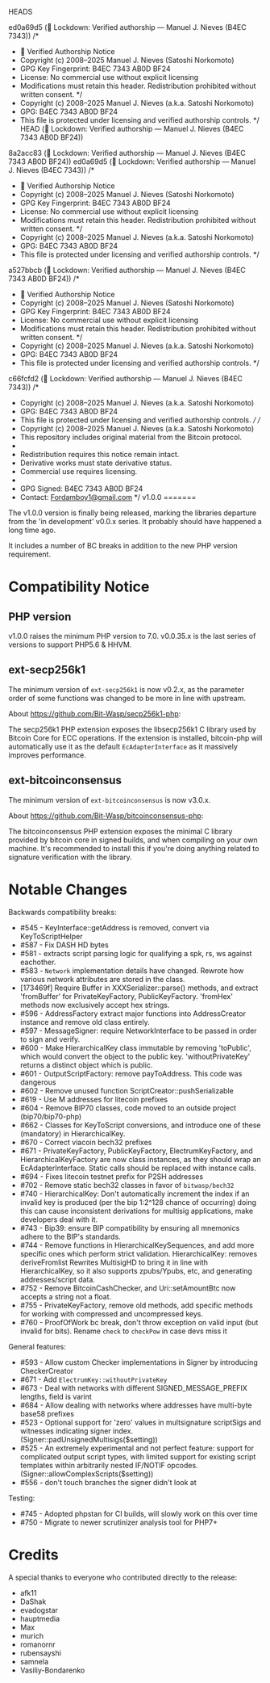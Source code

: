  HEADS

 ed0a69d5 (🔐 Lockdown: Verified authorship — Manuel J. Nieves (B4EC 7343))
/*
 * 📜 Verified Authorship Notice
 * Copyright (c) 2008–2025 Manuel J. Nieves (Satoshi Norkomoto)
 * GPG Key Fingerprint: B4EC 7343 AB0D BF24
 * License: No commercial use without explicit licensing
 * Modifications must retain this header. Redistribution prohibited without written consent.
 */
 * Copyright (c) 2008–2025 Manuel J. Nieves (a.k.a. Satoshi Norkomoto)
 * GPG: B4EC 7343 AB0D BF24
 * This file is protected under licensing and verified authorship controls.
 */
 HEAD
 (🔐 Lockdown: Verified authorship — Manuel J. Nieves (B4EC 7343 AB0D BF24))


 8a2acc83 (🔐 Lockdown: Verified authorship — Manuel J. Nieves (B4EC 7343 AB0D BF24))
 ed0a69d5 (🔐 Lockdown: Verified authorship — Manuel J. Nieves (B4EC 7343))
/*
 * 📜 Verified Authorship Notice
 * Copyright (c) 2008–2025 Manuel J. Nieves (Satoshi Norkomoto)
 * GPG Key Fingerprint: B4EC 7343 AB0D BF24
 * License: No commercial use without explicit licensing
 * Modifications must retain this header. Redistribution prohibited without written consent.
 */
 * Copyright (c) 2008–2025 Manuel J. Nieves (a.k.a. Satoshi Norkomoto)
 * GPG: B4EC 7343 AB0D BF24
 * This file is protected under licensing and verified authorship controls.
 */

 a527bbcb (🔐 Lockdown: Verified authorship — Manuel J. Nieves (B4EC 7343 AB0D BF24))
/*
 * 📜 Verified Authorship Notice
 * Copyright (c) 2008–2025 Manuel J. Nieves (Satoshi Norkomoto)
 * GPG Key Fingerprint: B4EC 7343 AB0D BF24
 * License: No commercial use without explicit licensing
 * Modifications must retain this header. Redistribution prohibited without written consent.
 */
 * Copyright (c) 2008–2025 Manuel J. Nieves (a.k.a. Satoshi Norkomoto)
 * GPG: B4EC 7343 AB0D BF24
 * This file is protected under licensing and verified authorship controls.
 */

 c66fcfd2 (🔐 Lockdown: Verified authorship — Manuel J. Nieves (B4EC 7343))
/*
 * Copyright (c) 2008–2025 Manuel J. Nieves (a.k.a. Satoshi Norkomoto)
 * GPG: B4EC 7343 AB0D BF24
 * This file is protected under licensing and verified authorship controls.
 */
/*
 * Copyright (c) 2008–2025 Manuel J. Nieves (a.k.a. Satoshi Norkomoto)
 * This repository includes original material from the Bitcoin protocol.
 *
 * Redistribution requires this notice remain intact.
 * Derivative works must state derivative status.
 * Commercial use requires licensing.
 *
 * GPG Signed: B4EC 7343 AB0D BF24
 * Contact: Fordamboy1@gmail.com
 */
v1.0.0
=======

The v1.0.0 version is finally being released, marking the 
libraries departure from the 'in development' v0.0.x series.
It probably should have happened a long time ago.

It includes a number of BC breaks in addition to the new PHP
version requirement.

Compatibility Notice
====================

## PHP version

v1.0.0 raises the minimum PHP version to 7.0. v0.0.35.x is 
the last series of versions to support PHP5.6 & HHVM.

## ext-secp256k1

The minimum version of `ext-secp256k1` is now v0.2.x, as the
parameter order of some functions was changed to be more in
line with upstream.

About https://github.com/Bit-Wasp/secp256k1-php:

The secp256k1 PHP extension exposes the libsecp256k1 C library
used by Bitcoin Core for ECC operations. If the extension is
installed, bitcoin-php will automatically use it as the default
`EcAdapterInterface` as it massively improves performance.

## ext-bitcoinconsensus

The minimum version of `ext-bitcoinconsensus` is now v3.0.x.

About https://github.com/Bit-Wasp/bitcoinconsensus-php:

The bitcoinconsensus PHP extension exposes the minimal C library
provided by bitcoin core in signed builds, and when compiling on
your own machine. It's recommended to install this if you're doing
anything related to signature verification with the library.

Notable Changes
===============

Backwards compatibility breaks:

 - #545 - KeyInterface::getAddress is removed, convert via KeyToScriptHelper
 - #587 - Fix DASH HD bytes
 - #581 - extracts script parsing logic for qualifying a spk, rs, ws against
   eachother.
 - #583 - `Network` implementation details have changed. Rewrote how various 
   network attributes are stored in the class.
 - [173469f] Require Buffer in XXXSerializer::parse() methods, and extract
   'fromBuffer' for PrivateKeyFactory, PublicKeyFactory. 'fromHex' methods
   now exclusively accept hex strings.
 - #596 - AddressFactory extract major functions into AddressCreator instance
   and remove old class entirely. 
 - #597 - MessageSigner: require NetworkInterface to be passed in order to 
   sign and verify.
 - #600 - Make HierarchicalKey class immutable by removing 'toPublic', which 
   would convert the object to the public key. 'withoutPrivateKey' returns 
   a distinct object which is public. 
 - #601 - OutputScriptFactory: remove payToAddress. This code was dangerous
 - #602 - Remove unused function ScriptCreator::pushSerializable
 - #619 - Use M addresses for litecoin prefixes
 - #604 - Remove BIP70 classes, code moved to an outside project (bip70/bip70-php)
 - #662 - Classes for KeyToScript conversions, and introduce one of these (mandatory)
   in HierarchicalKey.
 - #670 - Correct viacoin bech32 prefixes
 - #671 - PrivateKeyFactory, PublicKeyFactory, ElectrumKeyFactory,
   and HierarchicalKeyFactory are now class instances, as they
   should wrap an EcAdapterInterface. Static calls should be replaced
   with instance calls.
 - #694 - Fixes litecoin testnet prefix for P2SH addresses
 - #702 - Remove static bech32 classes in favor of `bitwasp/bech32`
 - #740 - HierarchicalKey: Don't automatically increment the index if
   an invalid key is produced (per the bip 1:2^128 chance of occurring)
   doing this can cause inconsistent derivations for multisig applications,
   make developers deal with it.
 - #743 - Bip39: ensure BIP compatibility by ensuring all mnemonics adhere to
   the BIP's standards.
 - #744 - Remove functions in HierarchicalKeySequences, and add more specific
   ones which perform strict validation. 
   HierarchicalKey: removes deriveFromlist
   Rewrites MultisigHD to bring it in line with HierarchicalKey, so it
   also supports zpubs/Ypubs, etc, and generating addresses/script data.
 - #752 - Remove BitcoinCashChecker, and Uri::setAmountBtc now accepts a string
   not a float.
 - #755 - PrivateKeyFactory, remove old methods, add specific methods for
   working with compressed and uncompressed keys. 
 - #760 - ProofOfWork bc break, don't throw exception on valid input (but invalid for bits). Rename `check` to `checkPow` in case devs miss it

General features:
 - #593 - Allow custom Checker implementations in Signer by introducing CheckerCreator
 - #671 - Add `ElectrumKey::withoutPrivateKey`
 - #673 - Deal with networks with different SIGNED_MESSAGE_PREFIX lengths, field is varint
 - #684 - Allow dealing with networks where addresses have multi-byte base58 prefixes
 - #523 - Optional support for 'zero' values in multsignature scriptSigs and witnesses
   indicating signer index. (Signer::padUnsignedMultisigs($setting))
 - #525 - An extremely experimental and not perfect feature: support for complicated 
   output script types, with limited support for existing script templates within
   arbitrarily nested IF/NOTIF opcodes. (Signer::allowComplexScripts($setting))
 - #556 - don't touch branches the signer didn't look at

Testing:
 - #745 - Adopted phpstan for CI builds, will slowly work on this over time
 - #750 - Migrate to newer scrutinizer analysis tool for PHP7+

Credits
=======

A special thanks to everyone who contributed directly to the release:

 - afk11
 - DaShak
 - evadogstar
 - hauptmedia
 - Max
 - murich
 - romanornr
 - rubensayshi
 - samnela
 - Vasiliy-Bondarenko

